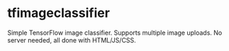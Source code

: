 # tfimageclassifier
Simple TensorFlow image classifier. Supports multiple image uploads. No server needed, all done with HTML/JS/CSS.
